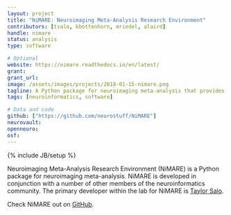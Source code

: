 ```yaml
---
layout: project
title: "NiMARE: Neuroimaging Meta-Analysis Research Environment"
contributors: [tsalo, kbottenhorn, mriedel, alaird]
handle: nimare
status: analysis
type: software

# Optional
website: https://nimare.readthedocs.io/en/latest/
grant:
grant_url:
image: /assets/images/projects/2018-01-15-nimare.png
tagline: A Python package for neuroimaging meta-analysis that provides a shared syntax for a range for algorithms.
tags: [neuroinformatics, software]

# Data and code
github: ["https://github.com/neurostuff/NiMARE"]
neurovault:
openneuro:
osf:
---
```

{% include JB/setup %}

Neuroimaging Meta-Analysis Research Environment (NiMARE) is a Python package for neuroimaging meta-analysis. NiMARE is developed in conjunction with a number of other members of the neuroinformatics community. The primary developer within the lab for NiMARE is [Taylor Salo](/team/salo-taylor).

Check NiMARE out on [GitHub](https://github.com/neurostuff/NiMARE).
